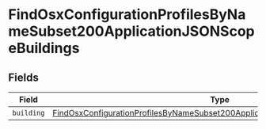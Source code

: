 # FindOsxConfigurationProfilesByNameSubset200ApplicationJSONScopeBuildings


## Fields

| Field                                                                                                                                                                                           | Type                                                                                                                                                                                            | Required                                                                                                                                                                                        | Description                                                                                                                                                                                     |
| ----------------------------------------------------------------------------------------------------------------------------------------------------------------------------------------------- | ----------------------------------------------------------------------------------------------------------------------------------------------------------------------------------------------- | ----------------------------------------------------------------------------------------------------------------------------------------------------------------------------------------------- | ----------------------------------------------------------------------------------------------------------------------------------------------------------------------------------------------- |
| `building`                                                                                                                                                                                      | [FindOsxConfigurationProfilesByNameSubset200ApplicationJSONScopeBuildingsBuilding](../../models/operations/findosxconfigurationprofilesbynamesubset200applicationjsonscopebuildingsbuilding.md) | :heavy_minus_sign:                                                                                                                                                                              | N/A                                                                                                                                                                                             |